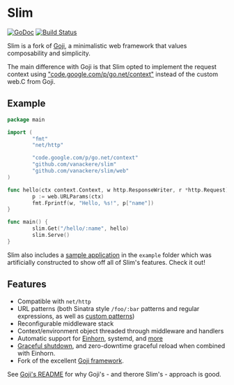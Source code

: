 Slim
====

[![GoDoc](https://godoc.org/github.com/vanackere/slim/web?status.svg)](https://godoc.org/github.com/vanackere/slim/web) [![Build Status](https://travis-ci.org/vanackere/slim.svg)](https://travis-ci.org/vanackere/slim)

Slim is a fork of [Goji][goji], a minimalistic web framework that values composability and simplicity.

The main difference with Goji is that Slim opted to implement the request context using ["code.google.com/p/go.net/context"][context] instead of the custom web.C from Goji.

[goji]: https://github.com/zenazn/goji
[context]: https://code.google.com/p/go.net/context

Example
-------

```go
package main

import (
        "fmt"
        "net/http"

        "code.google.com/p/go.net/context"
        "github.com/vanackere/slim"
        "github.com/vanackere/slim/web"
)

func hello(ctx context.Context, w http.ResponseWriter, r *http.Request) {
        p := web.URLParams(ctx)
        fmt.Fprintf(w, "Hello, %s!", p["name"])
}

func main() {
        slim.Get("/hello/:name", hello)
        slim.Serve()
}
```

Slim also includes a [sample application][sample] in the `example` folder which
was artificially constructed to show off all of Slim's features. Check it out!

[sample]: https://github.com/vanackere/slim/tree/master/example


Features
--------

* Compatible with `net/http`
* URL patterns (both Sinatra style `/foo/:bar` patterns and regular expressions,
  as well as [custom patterns][pattern])
* Reconfigurable middleware stack
* Context/environment object threaded through middleware and handlers
* Automatic support for [Einhorn][einhorn], systemd, and [more][bind]
* [Graceful shutdown][graceful], and zero-downtime graceful reload when combined
  with Einhorn.
* Fork of the excellent [Goji framework][goji].

[einhorn]: https://github.com/stripe/einhorn
[bind]: http://godoc.org/github.com/vanackere/slim/bind
[graceful]: http://godoc.org/github.com/vanackere/slim/graceful
[pattern]: https://godoc.org/github.com/vanackere/slim/web#Pattern

See [Goji's README][readme] for why Goji's - and therore Slim's - approach is good.

[readme]: https://github.com/vanackere/slim/blob/master/README.md

